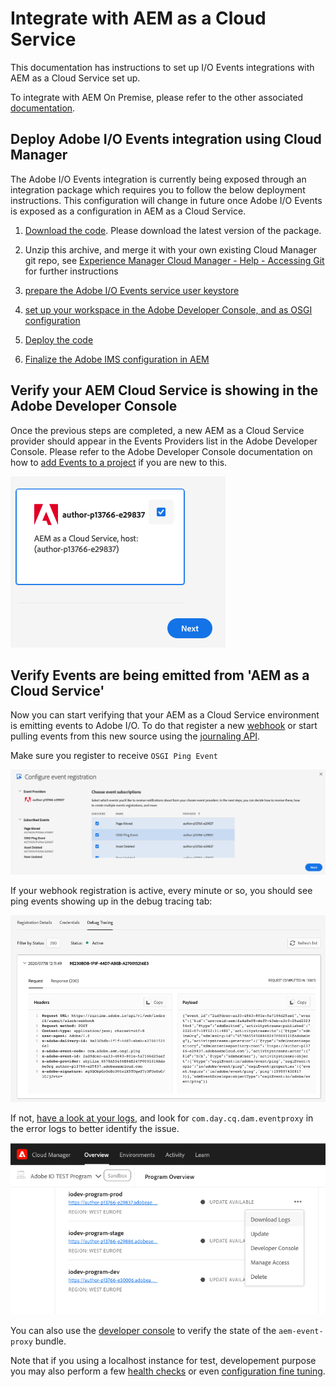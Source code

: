 # Integrate with AEM as a Cloud Service

This documentation has instructions to set up I/O Events integrations with AEM as a Cloud Service set up.

To integrate with AEM On Premise, please refer to the other associated [documentation](aem_on_premise_install_6.5.md).


## Deploy Adobe I/O Events integration using Cloud Manager

The Adobe I/O Events integration is currently being exposed through an integration package which requires you to follow the below deployment instructions. This configuration will change in future once Adobe I/O Events is exposed as a configuration in AEM as a Cloud Service. 

1. [Download the code](https://github.com/AdobeDocs/adobeio-events/releases/tag/2020_07_20_13_00). Please download the latest version of the package. 
2. Unzip this archive, and merge it with your own existing Cloud Manager git repo, see [Experience Manager Cloud Manager - Help - Accessing Git ](https://docs.adobe.com/content/help/en/experience-manager-cloud-manager/using/managing-code/accessing-git.html) for further instructions

3. [prepare the Adobe I/O Events service user keystore](aem_keystore_setup.md) 
4. [set up your workspace in the Adobe Developer Console, and as OSGI configuration](aem_console_setup.md)


3. [Deploy the code](https://docs.adobe.com/content/help/en/experience-manager-cloud-manager/using/how-to-use/deploying-code.html) 
3. [Finalize the Adobe IMS configuration in AEM](aem_ims_config.md)
   
## Verify your AEM Cloud Service is showing in the Adobe Developer Console
   
Once the previous steps are completed, a new AEM as a Cloud Service provider should appear in the Events Providers list in the Adobe Developer Console.
Please refer to the Adobe Developer Console documentation on how to [add Events to a project](https://www.adobe.io/apis/experienceplatform/console/docs.html#!AdobeDocs/adobeio-console/master/services-add-event.md) if you are new to this.

  ![Adobe Developer Console showing an AEM Events Provider](../../img/add_skyline_event_provider.png "Adobe Developer Console showing an AEM Events Provider")
 

## Verify Events are being emitted from 'AEM as a Cloud Service'

Now you can start verifying that your AEM as a Cloud Service environment is emitting events to Adobe I/O.
To do that register a new [webhook](../../index.md) or start pulling events from this new source using the [journaling API](../api/journaling_api.md).

Make sure you register to receive `OSGI Ping Event`

   ![Select OSGI Ping Event](../../img/select_osgi_ping_event.png "Select OSGI Ping Event")
 
If your webhook registration is active, every minute or so, you should see ping events showing up in the debug tracing tab:

   ![ping events showing up in the debug tracing tab](../../img/debug_tracing_osgi_ping_event.png "ping events showing up in the debug tracing tab")

If not, [have a look at your logs](https://docs.adobe.com/content/help/en/experience-manager-learn/cloud-service/debugging/debugging-aem-as-a-cloud-service/logs.html), and look for `com.day.cq.dam.eventproxy` in the error logs to better identify the issue.

  ![Cloud Manager download log](../../img/cloudmanager_download_log.png "Cloud Manager download log")

You can also use the [developer console](https://docs.adobe.com/content/help/en/experience-manager-learn/cloud-service/debugging/debugging-aem-as-a-cloud-service/developer-console.html) to verify the state of the `aem-event-proxy` bundle.

Note that if you using a localhost instance for test, developement purpose you may also perform a few [health checks](aem_on_premise_healthcheck.md)
or even [configuration fine tuning](aem_advanced_configurations.md).
